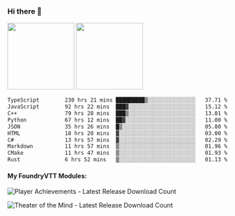 ### Hi there 👋

<img height="150em" src="https://github-readme-stats.vercel.app/api?username=EddieDover&count_private=true&include_all_commits=true&show_icons=true&theme=dracula&hide_border=false&rank_icon=percentile"/>
<img height="150em" src="https://github-readme-stats.vercel.app/api/top-langs/?username=EddieDover&theme=dracula&hide_border=false&&layout=compact&langs_count=20" />

<!--START_SECTION:waka-->

```txt
TypeScript        230 hrs 21 mins █████████▒░░░░░░░░░░░░░░░   37.71 %
JavaScript        92 hrs 22 mins  ███▓░░░░░░░░░░░░░░░░░░░░░   15.12 %
C++               79 hrs 28 mins  ███▒░░░░░░░░░░░░░░░░░░░░░   13.01 %
Python            67 hrs 12 mins  ██▓░░░░░░░░░░░░░░░░░░░░░░   11.00 %
JSON              35 hrs 26 mins  █▒░░░░░░░░░░░░░░░░░░░░░░░   05.80 %
HTML              18 hrs 20 mins  ▓░░░░░░░░░░░░░░░░░░░░░░░░   03.00 %
C#                13 hrs 57 mins  ▓░░░░░░░░░░░░░░░░░░░░░░░░   02.29 %
Markdown          11 hrs 57 mins  ▒░░░░░░░░░░░░░░░░░░░░░░░░   01.96 %
CMake             11 hrs 47 mins  ▒░░░░░░░░░░░░░░░░░░░░░░░░   01.93 %
Rust              6 hrs 52 mins   ▒░░░░░░░░░░░░░░░░░░░░░░░░   01.13 %
```

<!--END_SECTION:waka-->

#### My FoundryVTT Modules:

  ![Player Achievements - Latest Release Download Count](https://img.shields.io/badge/dynamic/json?label=Player%20Achievements%20-%20Downloads@latest&query=assets%5B1%5D.download_count&url=https%3A%2F%2Fapi.github.com%2Frepos%2FEddieDover%2Ffvtt-player-achievements%2Freleases%2Flatest)

  ![Theater of the Mind - Latest Release Download Count](https://img.shields.io/badge/dynamic/json?label=Theater%20Of%20The%20Mind%20-%20Downloads@latest&query=assets%5B1%5D.download_count&url=https%3A%2F%2Fapi.github.com%2Frepos%2FEddieDover%2Ftheater-of-the-mind%2Freleases%2Flatest)

<a rel="me" href="https://techhub.social/@EddieDover"></a>
